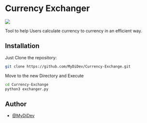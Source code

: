 # Currency Exchanger

[![](https://img.shields.io/badge/python-3.8%2B-blue)]()

Tool to help Users calculate currency to currency in an efficient way.

## Installation

Just Clone the repository:

```bash
git clone https://github.com/MyDiDev/Currency-Exchange.git
```

Move to the new Directory and Execute

```bash
cd Currency-Exchange
python3 exchanger.py
```

## Author

- [@MyDiDev](https://www.github.com/MyDiDev)
